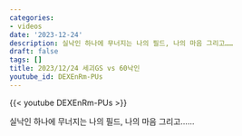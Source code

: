 ```yaml
---
categories:
- videos
date: '2023-12-24'
description: 실낙인 하나에 무너지는 나의 필드, 나의 마음 그리고……
draft: false
tags: []
title: 2023/12/24 세괴GS vs 60낙인
youtube_id: DEXEnRm-PUs
---
```



{{< youtube DEXEnRm-PUs >}}

실낙인 하나에 무너지는 나의 필드, 나의 마음 그리고……